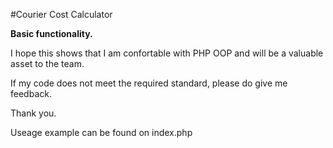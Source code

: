 #Courier Cost Calculator

**Basic functionality.** 

I hope this shows that I am confortable with PHP OOP and will be a valuable asset to the team.

If my code does not meet the required standard, please do give me feedback. 

Thank you.


Useage example can be found on index.php